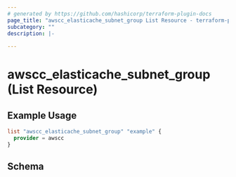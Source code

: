 ```yaml
---
# generated by https://github.com/hashicorp/terraform-plugin-docs
page_title: "awscc_elasticache_subnet_group List Resource - terraform-provider-awscc"
subcategory: ""
description: |-
  
---
```


# awscc_elasticache_subnet_group (List Resource)



## Example Usage

```terraform
list "awscc_elasticache_subnet_group" "example" {
  provider = awscc
}
```

<!-- schema generated by tfplugindocs -->
## Schema
